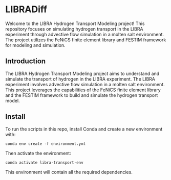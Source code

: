 # LIBRADiff

Welcome to the LIBRA Hydrogen Transport Modeling project! This repository focuses on simulating hydrogen transport in the LIBRA experiment through advective flow simulation in a molten salt environment. The project utilizes the FeNiCS finite element library and FESTIM framework for modeling and simulation.

## Introduction

The LIBRA Hydrogen Transport Modeling project aims to understand and simulate the transport of hydrogen in the LIBRA experiment. The LIBRA experiment involves advective flow simulation in a molten salt environment. This project leverages the capabilities of the FeNiCS finite element library and the FESTIM framework to build and simulate the hydrogen transport model.

## Install

To run the scripts in this repo, install Conda and create a new environment with:

```
conda env create -f environment.yml
```

Then activate the environment:
```
conda activate libra-transport-env
```

This environment will contain all the required dependencies.